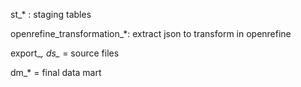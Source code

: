st_* : staging tables

openrefine_transformation_*: extract json to transform in openrefine

export_*, ds_* = source files

dm_* = final data mart
